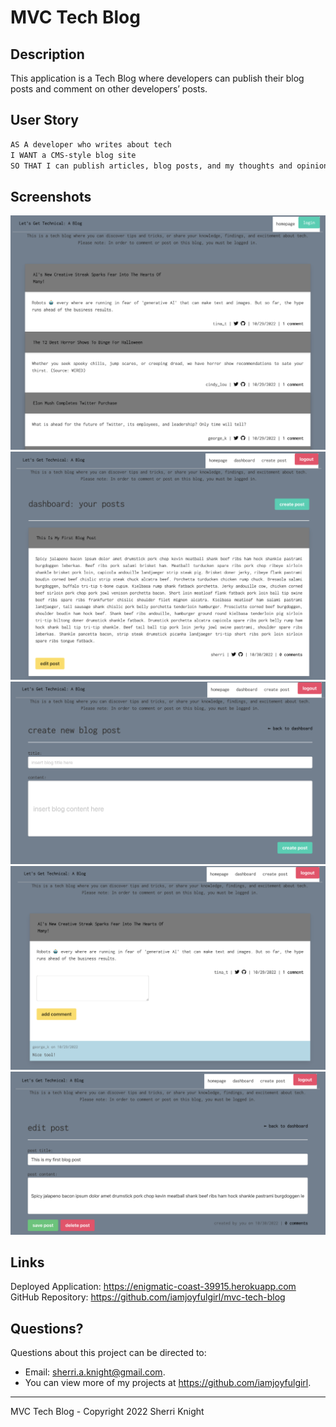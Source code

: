 # MVC Tech Blog

  
## Description
This application is a Tech Blog where developers can publish their blog posts and comment on other developers’ posts.
  
## User Story

```md
AS A developer who writes about tech
I WANT a CMS-style blog site
SO THAT I can publish articles, blog posts, and my thoughts and opinions
```
## Screenshots
![Homepage](./assets/homepage-logged-out.png)
![Dashboard](./assets/dashboard-logged-in.png)
![Create New](./assets/create-new-post.png)
![Add Comment](./assets/add-comment.png)
![Edit or Delete](./assets/edit-delete-post.png)


## Links
Deployed Application: https://enigmatic-coast-39915.herokuapp.com
GitHub Repository: https://github.com/iamjoyfulgirl/mvc-tech-blog


## Questions?
Questions about this project can be directed to:
- Email: sherri.a.knight@gmail.com. 
- You can view more of my projects at https://github.com/iamjoyfulgirl.

-----------

MVC Tech Blog - Copyright 2022 Sherri Knight

